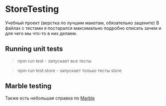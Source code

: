 # StoreTesting

Учебный проект (верстка по лучшим макетам, обязательно зацените)
В файлах с тестами я постарался максимально подробно описать зачем 
и для чего мы что-то в них делаем.

## Running unit tests

> npm run test - запускает все тесты

> npm run test:store - запускает только тесты store


## Marble testing
Также есть небольшая справка по [Marble](Marble%20testing.md)
